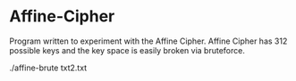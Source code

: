 # Affine-Cipher
Program written to experiment with the Affine Cipher. Affine Cipher has 312 possible keys and the key space is easily broken via bruteforce.

./affine-brute txt2.txt